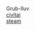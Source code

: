 Grub-lluv </br>
[civitai](https://civitai.com/user/NTHOMPSON/models) </br>
[steam](https://steamcommunity.com/id/RangerRules/)
